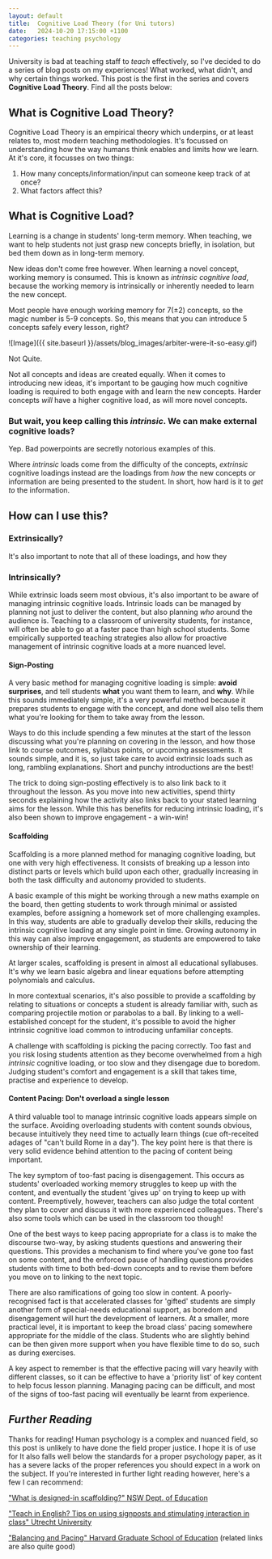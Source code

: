 ```yaml
---
layout: default
title:  Cognitive Load Theory (for Uni tutors)
date:   2024-10-20 17:15:00 +1100
categories: teaching psychology
---
```


University is bad at teaching staff to *teach* effectively, so I've decided to do a series of blog posts on my experiences! What worked, what didn't, and why certain things worked.
This post is the first in the series and covers **Cognitive Load Theory**. Find all the posts below:

<!-- TODO: Link to all posts -->

## What is Cognitive Load Theory?

Cognitive Load Theory is an empirical theory which underpins, or at least relates to, most modern teaching methodologies. It's focussed on understanding how the way humans think enables and limits how we learn. At it's core, it focusses on two things:

1. How many concepts/information/input can someone keep track of at once?
2. What factors affect this?

## What is Cognitive Load?

Learning is a change in students' long-term memory. When teaching, we want to help students not just grasp new concepts briefly, in isolation, but bed them down as in long-term memory.

New ideas don't come free however. When learning a novel concept, working memory is consumed. This is known as *intrinsic cognitive load*, because the working memory is intrinsically or inherently needed to learn the new concept.

Most people have enough working memory for 7(±2) concepts, so the magic number is 5-9 concepts. So, this means that you can introduce 5 concepts safely every lesson, right?

![Image]({{ site.baseurl }}/assets/blog_images/arbiter-were-it-so-easy.gif)

Not Quite.

Not all concepts and ideas are created equally. When it comes to introducing new ideas, it's important to be gauging how much cognitive loading is required to both engage with and learn the new concepts. Harder concepts *will* have a higher cognitive load, as will more novel concepts.

### But wait, you keep calling this *intrinsic*. We can make external cognitive loads?

Yep. Bad powerpoints are secretly notorious examples of this.

Where *intrinsic* loads come from the difficulty of the concepts, *extrinsic* cognitive loadings instead are the loadings from *how* the new concepts or information are being presented to the student. In short, how hard is it to *get to* the information.

## How can I use this?

### Extrinsically?

It's also important to note that all of these loadings, and how they

### Intrinsically?

While extrinsic loads seem most obvious, it's also important to be aware of managing intrinsic cognitive loads.
Intrinsic loads can be managed by planning not just to deliver the content, but also planning *who* around the audience is. Teaching to a classroom of university students, for instance, will often be able to go at a faster pace than high school students. Some empirically supported teaching strategies also allow for proactive management of intrinsic cognitive loads at a more nuanced level.

#### Sign-Posting

A very basic method for managing cognitive loading is simple: **avoid surprises**, and tell students **what** you want them to learn, and **why**.
While this sounds immediately simple, it's a very powerful method because it prepares students to engage with the concept, and done well also tells them what you're looking for them to take away from the lesson.

Ways to do this include spending a few minutes at the start of the lesson discussing what you're planning on covering in the lesson, and how those link to course outcomes, syllabus points, or upcoming assessments. It sounds simple, and it is, so just take care to avoid extrinsic loads such as long, rambling explanations. Short and punchy introductions are the best!

The trick to doing sign-posting effectively is to also link back to it throughout the lesson. As you move into new activities, spend thirty seconds explaining how the activity also links back to your stated learning aims for the lesson. While this has benefits for reducing intrinsic loading, it's also been shown to improve engagement - a win-win!

#### Scaffolding

Scaffolding is a more planned method for managing cognitive loading, but one with very high effectiveness. It consists of breaking up a lesson into distinct parts or levels which build upon each other, gradually increasing in both the task difficulty and autonomy provided to students.

A basic example of this might be working through a new maths example on the board, then getting students to work through minimal or assisted examples, before assigning a homework set of more challenging examples. In this way, students are able to gradually develop their skills, reducing the intrinsic cognitive loading at any single point in time. Growing autonomy in this way can also improve engagement, as students are empowered to take ownership of their learning.

At larger scales, scaffolding is present in almost all educational syllabuses. It's why we learn basic algebra and linear equations before attempting polynomials and calculus.

In more contextual scenarios, it's also possible to provide a scaffolding by relating to situations or concepts a student is already familiar with, such as comparing projectile motion or parabolas to a ball. By linking to a well-established concept for the student, it's possible to avoid the higher intrinsic cognitive load common to introducing unfamiliar concepts.

A challenge with scaffolding is picking the pacing correctly. Too fast and you risk losing students attention as they become overwhelmed from a high *intrinsic* cognitive loading, or too slow and they disengage due to boredom. Judging student's comfort and engagement is a skill that takes time, practise and experience to develop.

#### Content Pacing: Don't overload a single lesson

A third valuable tool to manage intrinsic cognitive loads appears simple on the surface. Avoiding overloading students with content sounds obvious, because intuitively they need time to actually learn things (cue oft-receited adages of "can't build Rome in a day"). The key point here is that there is very solid evidence behind attention to the pacing of content being important.

The key symptom of too-fast pacing is disengagement. This occurs as students' overloaded working memory struggles to keep up with the content, and eventually the student 'gives up' on trying to keep up with content. Preemptively, however, teachers can also judge the total content they plan to cover and discuss it with more experienced colleagues. There's also some tools which can be used in the classroom too though!

One of the best ways to keep pacing appropriate for a class is to make the discourse two-way, by asking students questions and answering their questions. This provides a mechanism to find where you've gone too fast on some content, and the enforced pause of handling questions provides students with time to both bed-down concepts and to revise them before you move on to linking to the next topic.

There are also ramifications of going too slow in content. A poorly-recognised fact is that accelerated classes for 'gifted' students are simply another form of special-needs educational support, as boredom and disengagement will hurt the development of learners. At a smaller, more practical level, it is important to keep the broad class' pacing somewhere appropriate for the middle of the class. Students who are slightly behind can be then given more support when you have flexible time to do so, such as during exercises.

A key aspect to remember is that the effective pacing will vary heavily with different classes, so it can be effective to have a 'priority list' of key content to help focus lesson planning. Managing pacing can be difficult, and most of the signs of too-fast pacing will eventually be learnt from experience.

## *Further Reading*

Thanks for reading! Human psychology is a complex and nuanced field, so this post is unlikely to have done the field proper justice. I hope it is of use for It also falls well below the standards for a proper psychology paper, as it has a severe lacks of the proper references you should expect in a work on the subject. If you're interested in further light reading however, here's a few I can recommend:

["What is designed-in scaffolding?" NSW Dept. of Education](https://education.nsw.gov.au/content/dam/main-education/teaching-and-learning/curriculum/multicultural-education/eald/urh/What_is_designed-in_scaffolding.pdf)

["Teach in English? Tips on using signposts and stimulating interaction in class" Utrecht University](https://www.uu.nl/en/education/educational-development-training/knowledge-dossiers/knowledge-dossier-teaching-in-higher-education/teach-in-english-tips-on-using-signposts-and-stimulating-interaction-in-class)

["Balancing and Pacing" Harvard Graduate School of Education](https://instructionalmoves.gse.harvard.edu/balancing-pacing) (related links are also quite good)
